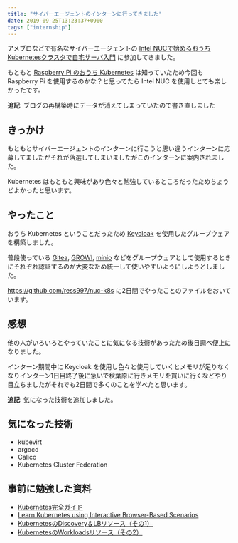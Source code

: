 ```yaml
---
title: "サイバーエージェントのインターンに行ってきました"
date: 2019-09-25T13:23:37+0900
tags: ["internship"]
---
```

アメブロなどで有名なサイバーエージェントの [Intel NUCで始めるおうちKubernetesクラスタで自宅サーバ入門](https://www.cyberagent.co.jp/careers/students/event/detail/id=23257) に参加してきました。
<!--more-->

もともと [Raspberry Pi のおうち Kubernetes](https://developers.cyberagent.co.jp/blog/archives/14721/) は知っていたため今回も Raspberry Pi を使用するのかな？と思ってたら Intel NUC を使用しとても楽しかったです。

**追記**: ブログの再構築時にデータが消えてしまっていたので書き直しました

## きっかけ
もともとサイバーエージェントのインターンに行こうと思い違うインターンに応募してましたがそれが落選してしまいましたがこのインターンに案内されました。

Kubernetes はもともと興味があり色々と勉強しているところだったためちょうどよかったと思います。

## やったこと
おうち Kubernetes ということだったため [Keycloak](https://www.keycloak.org/) を使用したグループウェアを構築しました。

普段使っている [Gitea](https://github.com/go-gitea/gitea), [GROWI](https://github.com/weseek/growi), [minio](https://github.com/minio/minio) などをグループウェアとして使用するときにそれぞれ認証するのが大変なため統一して使いやすいようにしようとしました。

https://github.com/ress997/nuc-k8s に2日間でやったことのファイルをおいています。

## 感想
他の人がいろいろとやっていたことに気になる技術があったため後日調べ便上になりました。

インターン期間中に Keycloak を使用し色々と使用していくとメモリが足りなくなりインターン1日目終了後に急いで秋葉原に行きメモリを買いに行くなどやり目立ちましたがそれでも2日間で多くのことを学べたと思います。

**追記**: 気になった技術を追加しました。

## 気になった技術
- kubevirt
- argocd
- Calico
- Kubernetes Cluster Federation

## 事前に勉強した資料
- [Kubernetes完全ガイド](https://www.amazon.co.jp/dp/B07HFS7TDT)
- [Learn Kubernetes using Interactive Browser-Based Scenarios](https://www.katacoda.com/courses/kubernetes)
- [KubernetesのDiscovery＆LBリソース（その1）](https://thinkit.co.jp/article/13738)
- [KubernetesのWorkloadsリソース（その2）](https://thinkit.co.jp/article/13611)
